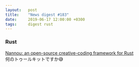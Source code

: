 ```yaml
---
layout:   post
title:    "News digest #183"
date:     2019-06-17 12:00:00 +0300
tags:     digest rust
---
```


<!--
It seems that 17th day on month slowly becomes more and more significant
for me.
-->

### Rust

[Nannou: an open-source creative-coding framework for Rust](https://nannou.cc/)<br/>
何のトゥールキットですか😅
